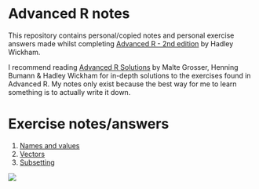 # Advanced R notes  

This repository contains personal/copied notes and personal exercise answers made whilst completing [Advanced R - 2nd edition](https://adv-r.hadley.nz/) by Hadley Wickham.  

I recommend reading [Advanced R Solutions](https://advanced-r-solutions.rbind.io/) by Malte Grosser, Henning Bumann & Hadley Wickham for in-depth solutions to the exercises found in Advanced R. My notes only exist because the best way for me to learn something is to actually write it down.  

# Exercise notes/answers  

1. [Names and values](https://github.com/erikaduan/Advanced-R-notes/blob/master/02_exercises/02_names-and-values.md)  
2. [Vectors](https://github.com/erikaduan/Advanced-R-notes/blob/master/02_exercises/03_vectors.md)  
3. [Subsetting](https://github.com/erikaduan/Advanced-R-notes/blob/master/02_exercises/04_subsetting.md)  

![](https://github.com/erikaduan/Advanced-R-notes/blob/master/01_figures/advanced-R.jpg)  

